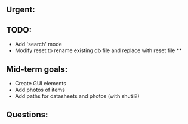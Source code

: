 ## Urgent:

## TODO:
 - Add 'search' mode
 - Modify reset to rename existing db file and replace with reset file **

## Mid-term goals:
 - Create GUI elements 
 - Add photos of items
 - Add paths for datasheets and photos (with shutil?)

## Questions:
